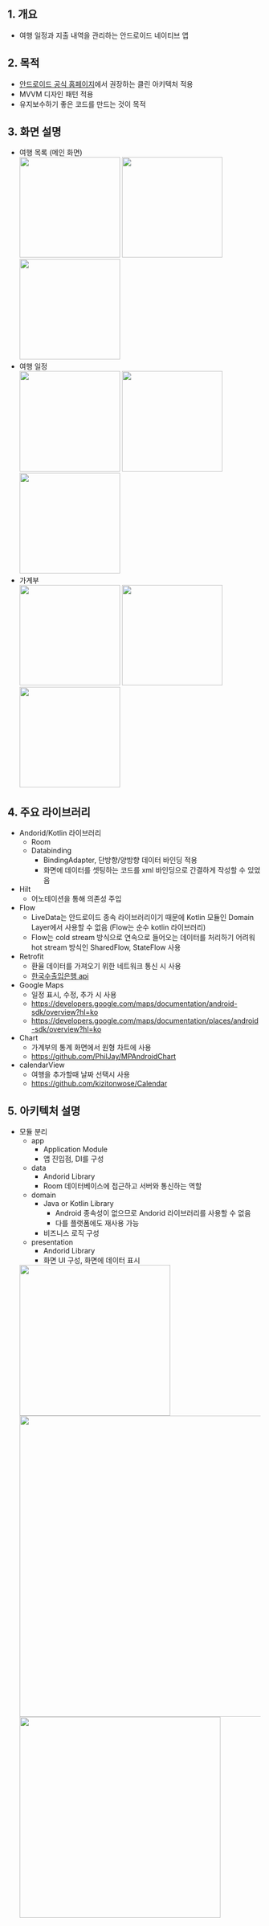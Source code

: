 ## 1. 개요
   - 여행 일정과 지출 내역을 관리하는 안드로이드 네이티브 앱
## 2. 목적
   - [안드로이드 공식 홈페이지](https://developer.android.com/topic/architecture?hl=ko)에서 권장하는 클린 아키텍처 적용
   - MVVM 디자인 패턴 적용
   - 유지보수하기 좋은 코드를 만드는 것이 목적
## 3. 화면 설명
   - 여행 목록 (메인 화면)  
     <img src="https://github.com/user-attachments/assets/94053625-c06e-451d-aa02-4cfa8fba0034" width="200"/>
     <img src="https://github.com/user-attachments/assets/21a983f8-40fb-49b2-9183-35b1dbf88390" width="200"/>
     <img src="https://github.com/user-attachments/assets/21d4c5ba-ae0c-4d24-84a1-7daaa31b2d82" width="200"/>
   - 여행 일정  
     <img src="https://github.com/user-attachments/assets/7fb18686-449d-464e-8efa-669d4608050b" width="200"/>
     <img src="https://github.com/user-attachments/assets/89f25bdd-0d92-4db6-b8f0-3ece9aa6d43a" width="200"/>
     <img src="https://github.com/user-attachments/assets/4a467b06-9f39-45eb-93a6-59347f4f10a1" width="200"/>
   - 가계부  
     <img src="https://github.com/user-attachments/assets/46e89b05-ce1b-4118-bdf6-0ddaffad6f0a" width="200"/>
     <img src="https://github.com/user-attachments/assets/3c00e5d0-d161-4c17-9ed0-c4f9a70aec3b" width="200"/>
     <img src="https://github.com/user-attachments/assets/b875d2fe-ab5f-4679-8401-efcaa15beb24" width="200"/>
## 4. 주요 라이브러리
   - Andorid/Kotlin 라이브러리
     - Room
     - Databinding
       - BindingAdapter, 단방향/양방향 데이터 바인딩 적용
       - 화면에 데이터를 셋팅하는 코드를 xml 바인딩으로 간결하게 작성할 수 있었음
  - Hilt
    - 어노테이션을 통해 의존성 주입
  - Flow
    - LiveData는 안드로이드 종속 라이브러리이기 때문에 Kotlin 모듈인 Domain Layer에서 사용할 수 없음 (Flow는 순수 kotlin 라이브러리)
    - Flow는 cold stream 방식으로 연속으로 들어오는 데이터를 처리하기 어려워 hot stream 방식인 SharedFlow, StateFlow 사용
  - Retrofit
    - 환율 데이터를 가져오기 위한 네트워크 통신 시 사용
    - [한국수출입은행 api](https://www.koreaexim.go.kr/ir/HPHKIR020M01?apino=2&viewtype=C&searchselect=&searchword=)
  - Google Maps
    - 일정 표시, 수정, 추가 시 사용
    - https://developers.google.com/maps/documentation/android-sdk/overview?hl=ko
    - https://developers.google.com/maps/documentation/places/android-sdk/overview?hl=ko
  - Chart
    - 가계부의 통계 화면에서 원형 차트에 사용
    - https://github.com/PhilJay/MPAndroidChart
  - calendarView
    - 여행을 추가할때 날짜 선택시 사용
    - https://github.com/kizitonwose/Calendar
## 5. 아키텍처 설명
  - 모듈 분리
    - app
      - Application Module
      - 앱 진입점, DI를 구성
    - data
      - Andorid Library
      - Room 데이터베이스에 접근하고 서버와 통신하는 역할
    - domain
      - Java or Kotlin Library
        - Android 종속성이 없으므로 Andorid 라이브러리를 사용할 수 없음
        - 다를 플랫폼에도 재사용 가능
      - 비즈니스 로직 구성
    - presentation
      - Andorid Library
      - 화면 UI 구성, 화면에 데이터 표시        
    <img src="https://github.com/user-attachments/assets/c8043bdc-8540-4f69-9432-803a077db586" width="300"/>
    <img src="https://github.com/user-attachments/assets/4690e186-dd3d-42e8-9c5c-6a5bdd0ffa3e" width="600"/>  
    <img src="https://github.com/user-attachments/assets/16811651-b3dc-4fe0-b513-6fe2e82ffe47" width="400"/>

